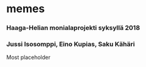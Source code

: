 # memes
### Haaga-Helian monialaprojekti syksyllä 2018
### Jussi Isosomppi, Eino Kupias, Saku Kähäri


Most placeholder
